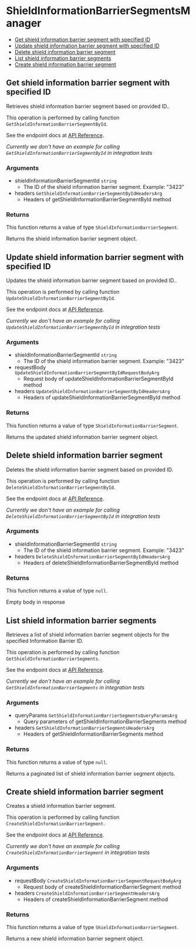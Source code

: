# ShieldInformationBarrierSegmentsManager


- [Get shield information barrier segment with specified ID](#get-shield-information-barrier-segment-with-specified-id)
- [Update shield information barrier segment with specified ID](#update-shield-information-barrier-segment-with-specified-id)
- [Delete shield information barrier segment](#delete-shield-information-barrier-segment)
- [List shield information barrier segments](#list-shield-information-barrier-segments)
- [Create shield information barrier segment](#create-shield-information-barrier-segment)

## Get shield information barrier segment with specified ID

Retrieves shield information barrier segment based on provided ID..

This operation is performed by calling function `GetShieldInformationBarrierSegmentById`.

See the endpoint docs at
[API Reference](https://developer.box.com/reference/get-shield-information-barrier-segments-id/).

*Currently we don't have an example for calling `GetShieldInformationBarrierSegmentById` in integration tests*

### Arguments

- shieldInformationBarrierSegmentId `string`
  - The ID of the shield information barrier segment. Example: "3423"
- headers `GetShieldInformationBarrierSegmentByIdHeadersArg`
  - Headers of getShieldInformationBarrierSegmentById method


### Returns

This function returns a value of type `ShieldInformationBarrierSegment`.

Returns the shield information barrier segment object.


## Update shield information barrier segment with specified ID

Updates the shield information barrier segment based on provided ID..

This operation is performed by calling function `UpdateShieldInformationBarrierSegmentById`.

See the endpoint docs at
[API Reference](https://developer.box.com/reference/put-shield-information-barrier-segments-id/).

*Currently we don't have an example for calling `UpdateShieldInformationBarrierSegmentById` in integration tests*

### Arguments

- shieldInformationBarrierSegmentId `string`
  - The ID of the shield information barrier segment. Example: "3423"
- requestBody `UpdateShieldInformationBarrierSegmentByIdRequestBodyArg`
  - Request body of updateShieldInformationBarrierSegmentById method
- headers `UpdateShieldInformationBarrierSegmentByIdHeadersArg`
  - Headers of updateShieldInformationBarrierSegmentById method


### Returns

This function returns a value of type `ShieldInformationBarrierSegment`.

Returns the updated shield information barrier segment object.


## Delete shield information barrier segment

Deletes the shield information barrier segment
based on provided ID.

This operation is performed by calling function `DeleteShieldInformationBarrierSegmentById`.

See the endpoint docs at
[API Reference](https://developer.box.com/reference/delete-shield-information-barrier-segments-id/).

*Currently we don't have an example for calling `DeleteShieldInformationBarrierSegmentById` in integration tests*

### Arguments

- shieldInformationBarrierSegmentId `string`
  - The ID of the shield information barrier segment. Example: "3423"
- headers `DeleteShieldInformationBarrierSegmentByIdHeadersArg`
  - Headers of deleteShieldInformationBarrierSegmentById method


### Returns

This function returns a value of type `null`.

Empty body in response


## List shield information barrier segments

Retrieves a list of shield information barrier segment objects
for the specified Information Barrier ID.

This operation is performed by calling function `GetShieldInformationBarrierSegments`.

See the endpoint docs at
[API Reference](https://developer.box.com/reference/get-shield-information-barrier-segments/).

*Currently we don't have an example for calling `GetShieldInformationBarrierSegments` in integration tests*

### Arguments

- queryParams `GetShieldInformationBarrierSegmentsQueryParamsArg`
  - Query parameters of getShieldInformationBarrierSegments method
- headers `GetShieldInformationBarrierSegmentsHeadersArg`
  - Headers of getShieldInformationBarrierSegments method


### Returns

This function returns a value of type `null`.

Returns a paginated list of shield information barrier segment objects.


## Create shield information barrier segment

Creates a shield information barrier segment.

This operation is performed by calling function `CreateShieldInformationBarrierSegment`.

See the endpoint docs at
[API Reference](https://developer.box.com/reference/post-shield-information-barrier-segments/).

*Currently we don't have an example for calling `CreateShieldInformationBarrierSegment` in integration tests*

### Arguments

- requestBody `CreateShieldInformationBarrierSegmentRequestBodyArg`
  - Request body of createShieldInformationBarrierSegment method
- headers `CreateShieldInformationBarrierSegmentHeadersArg`
  - Headers of createShieldInformationBarrierSegment method


### Returns

This function returns a value of type `ShieldInformationBarrierSegment`.

Returns a new shield information barrier segment object.



